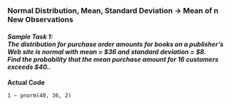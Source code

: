 ### Normal Distribution, Mean, Standard Deviation &#8594; Mean of n New Observations
#### **_Sample Task 1:</br>The distribution for purchase order amounts for books on a publisher’s Web site is normal with mean = $36 and standard deviation = $8.</br>Find the probability that the mean purchase amount for 16 customers exceeds $40.._**
**Actual Code**
```
1 − pnorm(40, 36, 2)
```
